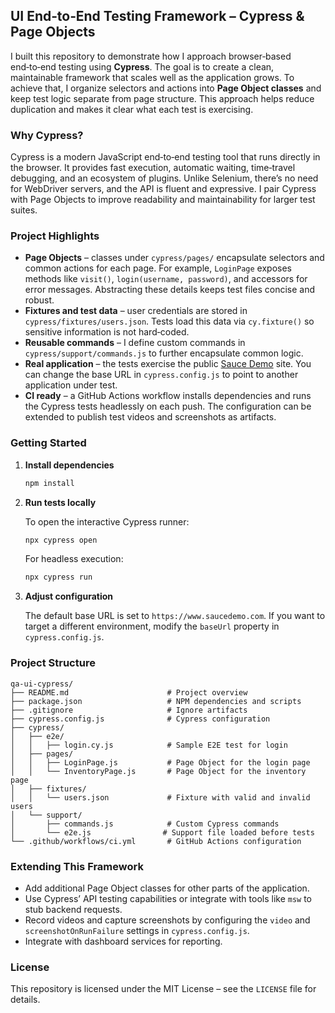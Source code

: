 ## UI End‑to‑End Testing Framework – Cypress & Page Objects

I built this repository to demonstrate how I approach browser‑based end‑to‑end testing using **Cypress**.  The goal is to create a clean, maintainable framework that scales well as the application grows.  To achieve that, I organize selectors and actions into **Page Object classes** and keep test logic separate from page structure.  This approach helps reduce duplication and makes it clear what each test is exercising.

### Why Cypress?

Cypress is a modern JavaScript end‑to‑end testing tool that runs directly in the browser.  It provides fast execution, automatic waiting, time‑travel debugging, and an ecosystem of plugins.  Unlike Selenium, there’s no need for WebDriver servers, and the API is fluent and expressive.  I pair Cypress with Page Objects to improve readability and maintainability for larger test suites.

### Project Highlights

* **Page Objects** – classes under `cypress/pages/` encapsulate selectors and common actions for each page.  For example, `LoginPage` exposes methods like `visit()`, `login(username, password)`, and accessors for error messages.  Abstracting these details keeps test files concise and robust.
* **Fixtures and test data** – user credentials are stored in `cypress/fixtures/users.json`.  Tests load this data via `cy.fixture()` so sensitive information is not hard‑coded.
* **Reusable commands** – I define custom commands in `cypress/support/commands.js` to further encapsulate common logic.
* **Real application** – the tests exercise the public [Sauce Demo](https://www.saucedemo.com/) site.  You can change the base URL in `cypress.config.js` to point to another application under test.
* **CI ready** – a GitHub Actions workflow installs dependencies and runs the Cypress tests headlessly on each push.  The configuration can be extended to publish test videos and screenshots as artifacts.

### Getting Started

1. **Install dependencies**

   ```bash
   npm install
   ```

2. **Run tests locally**

   To open the interactive Cypress runner:

   ```bash
   npx cypress open
   ```

   For headless execution:

   ```bash
   npx cypress run
   ```

3. **Adjust configuration**

   The default base URL is set to `https://www.saucedemo.com`.  If you want to target a different environment, modify the `baseUrl` property in `cypress.config.js`.

### Project Structure

```
qa-ui-cypress/
├── README.md                      # Project overview
├── package.json                   # NPM dependencies and scripts
├── .gitignore                     # Ignore artifacts
├── cypress.config.js              # Cypress configuration
├── cypress/
│   ├── e2e/
│   │   ├── login.cy.js            # Sample E2E test for login
│   ├── pages/
│   │   ├── LoginPage.js           # Page Object for the login page
│   │   └── InventoryPage.js       # Page Object for the inventory page
│   ├── fixtures/
│   │   └── users.json             # Fixture with valid and invalid users
│   └── support/
│       ├── commands.js            # Custom Cypress commands
│       └── e2e.js                # Support file loaded before tests
└── .github/workflows/ci.yml       # GitHub Actions configuration
```

### Extending This Framework

* Add additional Page Object classes for other parts of the application.
* Use Cypress’ API testing capabilities or integrate with tools like `msw` to stub backend requests.
* Record videos and capture screenshots by configuring the `video` and `screenshotOnRunFailure` settings in `cypress.config.js`.
* Integrate with dashboard services for reporting.

### License

This repository is licensed under the MIT License – see the `LICENSE` file for details.

